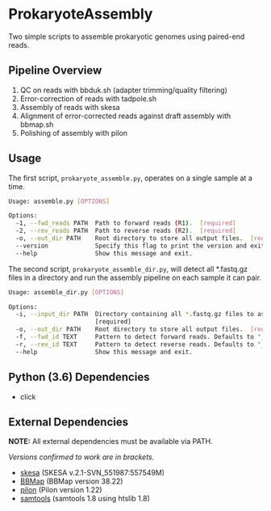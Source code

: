 # ProkaryoteAssembly

Two simple scripts to assemble prokaryotic genomes using paired-end reads.

## Pipeline Overview
1. QC on reads with bbduk.sh (adapter trimming/quality filtering)
2. Error-correction of reads with tadpole.sh
3. Assembly of reads with skesa
4. Alignment of error-corrected reads against draft assembly with bbmap.sh
5. Polishing of assembly with pilon


## Usage
The first script, `prokaryote_assemble.py`, operates on a single sample at a time.

```bash
Usage: assemble.py [OPTIONS]

Options:
  -1, --fwd_reads PATH  Path to forward reads (R1).  [required]
  -2, --rev_reads PATH  Path to reverse reads (R2).  [required]
  -o, --out_dir PATH    Root directory to store all output files.  [required]
  --version             Specify this flag to print the version and exit.
  --help                Show this message and exit.
```

The second script, `prokaryote_assemble_dir.py`, will detect all *.fastq.gz files in
a directory and run the assembly pipeline on each sample it can pair.

```bash
Usage: assemble_dir.py [OPTIONS]

Options:
  -i, --input_dir PATH  Directory containing all *.fastq.gz files to assemble.
                        [required]
  -o, --out_dir PATH    Root directory to store all output files.  [required]
  -f, --fwd_id TEXT     Pattern to detect forward reads. Defaults to "_R1".
  -r, --rev_id TEXT     Pattern to detect reverse reads. Defaults to "_R2".
  --help                Show this message and exit.

```

## Python (3.6) Dependencies
- click

## External Dependencies
**NOTE:** All external dependencies must be available via PATH.

*Versions confirmed to work are in brackets.*
- [skesa](https://github.com/ncbi/SKESA) (SKESA v.2.1-SVN_551987:557549M)
- [BBMap](https://sourceforge.net/projects/bbmap/) (BBMap version 38.22)
- [pilon](https://github.com/broadinstitute/pilon/wiki) (Pilon version 1.22)
- [samtools](http://www.htslib.org/download/) (samtools 1.8 using htslib 1.8)